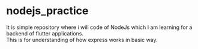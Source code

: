 # nodejs_practice
It is simple repository where i will code of NodeJs which I am learning for a backend of flutter applications.<br>
This is for understanding of how express works in basic way. 